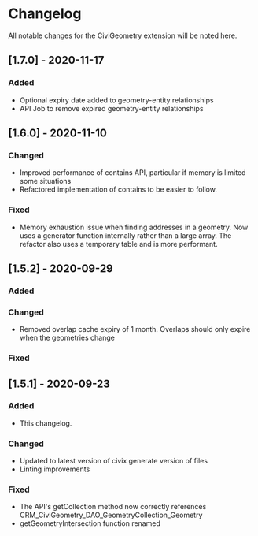 # Changelog
All notable changes for the CiviGeometry extension will be noted here.

## [1.7.0] - 2020-11-17
### Added
 - Optional expiry date added to geometry-entity relationships
 - API Job to remove expired geometry-entity relationships

## [1.6.0] - 2020-11-10
### Changed
 - Improved performance of contains API, particular if memory is limited some situations
 - Refactored implementation of contains to be easier to follow.

### Fixed
 - Memory exhaustion issue when finding addresses in a geometry. Now uses a generator function
   internally rather than a large array. The refactor also uses a temporary table and is more
   performant.

## [1.5.2] - 2020-09-29
### Added

### Changed
 - Removed overlap cache expiry of 1 month. Overlaps should only expire when the geometries change

### Fixed

## [1.5.1] - 2020-09-23
### Added
 - This changelog.

### Changed
 - Updated to latest version of civix generate version of files
 - Linting improvements

### Fixed
 - The API's getCollection method now correctly references CRM_CiviGeometry_DAO_GeometryCollection_Geometry
 - getGeometryIntersection function renamed
